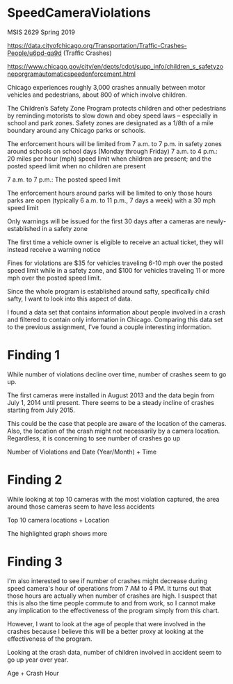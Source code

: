 # SpeedCameraViolations
MSIS 2629 Spring 2019

https://data.cityofchicago.org/Transportation/Traffic-Crashes-People/u6pd-qa9d (Traffic Crashes)

https://www.chicago.gov/city/en/depts/cdot/supp_info/children_s_safetyzoneporgramautomaticspeedenforcement.html

Chicago experiences roughly 3,000 crashes annually between motor vehicles and pedestrians, about 800 of which involve children.

The Children’s Safety Zone Program protects children and other pedestrians by reminding motorists to slow down and obey speed laws – especially in school and park zones. Safety zones are designated as a 1/8th of a mile boundary around any Chicago parks or schools.

The enforcement hours will be limited from 7 a.m. to 7 p.m. in safety zones around schools on school days (Monday through Friday)
7 a.m. to 4 p.m.: 20 miles per hour (mph) speed limit when children are present; and the posted speed limit when no children are present

7 a.m. to 7 p.m.: The posted speed limit

The enforcement hours around parks will be limited to only those hours parks are open (typically 6 a.m. to 11 p.m., 7 days a week) with a 30 mph speed limit

Only warnings will be issued for the first 30 days after a cameras are newly-established in a safety zone

The first time a vehicle owner is eligible to receive an actual ticket, they will instead receive a warning notice

Fines for violations are $35 for vehicles traveling 6-10 mph over the posted speed limit while in a safety zone, and $100 for vehicles traveling 11 or more mph over the posted speed limit.  



Since the whole program is established around safty, specifically child safty, I want to look into this aspect of data. 

I found a data set that contains information about people involved in a crash and filtered to contain only information in Chicago. Comparing this data set to the previous assignment, I've found a couple interesting information.

# Finding 1

While number of violations decline over time, number of crashes seem to go up.

The first cameras were installed in August 2013 and the data begin from July 1, 2014 until present. There seems to be a steady incline of crashes starting from July 2015.

This could be the case that people are aware of the location of the cameras. Also, the location of the crash might not necessarily by a camera location. Regardless, it is concerning to see number of crashes go up


Number of Violations and Date (Year/Month) + Time



# Finding 2

While looking at top 10 cameras with the most violation captured, the area around those cameras seem to have less accidents

Top 10 camera locations + Location

The highlighted graph shows more



# Finding 3

I'm also interested to see if number of crashes might decrease during speed camera's hour of operations from 7 AM to 4 PM. It turns out that those hours are actually when number of crashes are high. I suspect that this is also the time people commute to and from work, so I cannot make any implication to the effectiveness of the program simply from this chart.

However, I want to look at the age of people that were involved in the crashes because I believe this will be a better proxy at looking at the effectiveness of the program.

Looking at the crash data, number of children involved in accident seem to go up year over year.  

Age + Crash Hour



